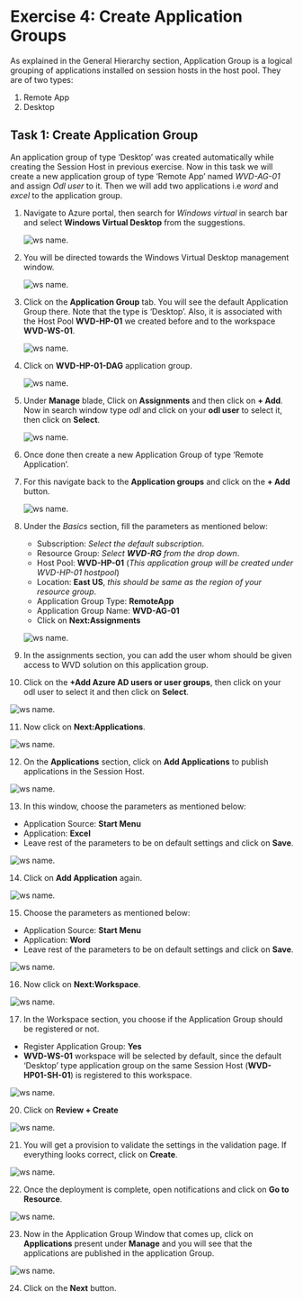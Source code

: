 # **Exercise 4: Create Application Groups** 

As explained in the General Hierarchy section, Application Group is a logical grouping of applications installed on session hosts in the host pool. They are of two types: 

1. Remote App 
2. Desktop 

## **Task 1: Create Application Group**

An application group of type ‘Desktop’ was created automatically while creating the Session Host in previous exercise. Now in this task we will create a new application group of type ‘Remote App’ named *WVD-AG-01* and assign *Odl user* to it. Then we will add two applications i.e *word* and *excel* to the application group.

1. Navigate to Azure portal, then search for *Windows virtual* in search bar and select **Windows Virtual Desktop** from the suggestions.

   ![ws name.](media/a109.png)


2. You will be directed towards the Windows Virtual Desktop management window.  

   ![ws name.](media/64.png)


3. Click on the **Application Group** tab. You will see the default Application Group there. Note that the type is ‘Desktop’. Also, it is associated with the Host Pool **WVD-HP-01** we created before and to the workspace **WVD-WS-01**. 

   ![ws name.](media/23.png)
   
   
4. Click on **WVD-HP-01-DAG** application group.

   ![ws name.](media/91.png)
   
   
5. Under **Manage** blade, Click on **Assignments** and then click on **+ Add**. Now in search window type *odl* and click on your **odl user** to select it, then click on **Select**.

   ![ws name.](media/90.png)   
   
6. Once done then create a new Application Group of type ‘Remote Application’.

7. For this navigate back to the **Application groups** and click on the **+ Add** button. 

   ![ws name.](media/a18.png)


8. Under the *Basics* section, fill the parameters as mentioned below: 

      - Subscription: *Select the default subscription*.
      - Resource Group: *Select **WVD-RG** from the drop down*.
      - Host Pool: **WVD-HP-01** (*This application group will be created under WVD-HP-01 hostpool*)
      - Location: **East US**, *this should be same as the region of your resource group*.
      - Application Group Type: **RemoteApp** 
      - Application Group Name: **WVD-AG-01**
      - Click on **Next:Assignments**

   ![ws name.](media/72.png)

9. In the assignments section, you can add the user whom should be given access to WVD solution on this application group. 

10. Click on the **+Add Azure AD users or user groups**, then click on your odl user to select it and then click on **Select**.

   ![ws name.](media/88.png)


11. Now click on **Next:Applications**. 

   ![ws name.](media/75.png)


12. On the **Applications** section, click on **Add Applications** to publish applications in the Session Host. 

   ![ws name.](media/76.png)


13. In this window, choose the parameters as mentioned below: 

   - Application Source: **Start Menu**    
   - Application: **Excel**
   - Leave rest of the parameters to be on default settings and click on **Save**.
   
   ![ws name.](media/a34.png)
 
14. Click on **Add Application** again. 

   ![ws name.](media/31.png)

15. Choose the parameters as mentioned below: 

   - Application Source: **Start Menu**    
   - Application: **Word**   
   - Leave rest of the parameters to be on default settings and click on **Save**.

   ![ws name.](media/77.png)

16. Now click on **Next:Workspace**. 

   ![ws name.](media/78.png)

17. In the Workspace section, you choose if the Application Group should be registered or not.  

   - Register Application Group: **Yes**
   - **WVD-WS-01** workspace will be selected by default, since the default ‘Desktop’ type application group on the same Session Host (**WVD-HP01-SH-01**) is registered to this workspace.

   ![ws name.](media/79.png)

20. Click on **Review + Create**

   ![ws name.](media/35.png)


21. You will get a provision to validate the settings in the validation page. If everything looks correct, click on **Create**. 

   ![ws name.](media/80.png)


22. Once the deployment is complete, open notifications and click on **Go to Resource**. 

   ![ws name.](media/81.png)


23. Now in the Application Group Window that comes up, click on **Applications** present under **Manage** and you will see that the applications are published in the application Group. 

   ![ws name.](media/82.png)

24. Click on the **Next** button.
